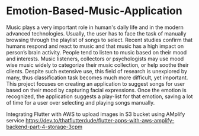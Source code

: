 # Emotion-Based-Music-Application

Music plays a very important role in human's daily life and in the modern advanced technologies. Usually, the user has to face the task of manually browsing through the playlist
of songs to select. Recent studies confirm that humans respond and react to music and that music has a high impact on person’s brain activity. People tend to listen to music based on their mood and interests. Music listeners, collectors or psychologists may use mood wise music widely to categorize their music collection, or help soothe their clients. Despite such extensive use, this field of research is unexplored by many, thus classification task becomes much more difficult, yet important. 
This project focuses on creating an application to suggest songs for user based on their mood by capturing facial expressions. Once the emotion is recognized, the application suggests a play-list for that emotion, saving a lot of time for a user over selecting and playing songs manually. 

Integrating Flutter with AWS to upload images in S3 bucket using AMplify service 
https://dev.to/thatflutterdude/flutter-apps-with-aws-amplify-backend-part-4-storage-3cpm
